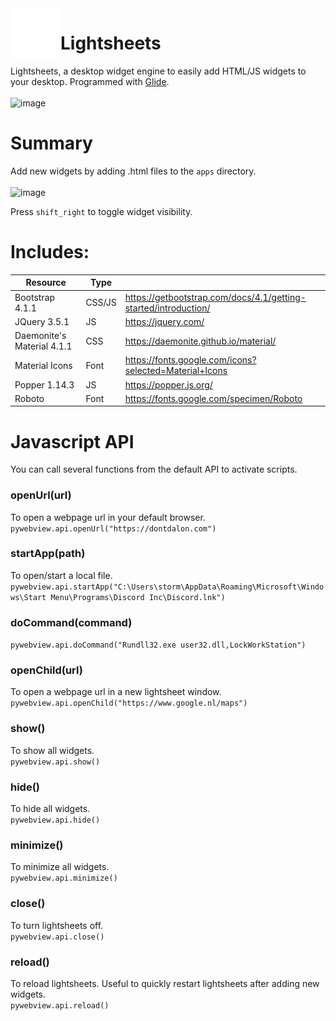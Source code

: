 <img align="left" width="80" height="80" src="https://github.com/StormTersteeg/Lightsheets/blob/main/resources/icon.png" alt="icon">

# Lightsheets
Lightsheets, a desktop widget engine to easily add HTML/JS widgets to your desktop.
Programmed with [Glide](https://github.com/StormTersteeg/Python-Glide-Framework).<br><br>
![image](https://user-images.githubusercontent.com/42808385/191917214-87106d42-603e-4321-a73b-20df477a0e65.png)


# Summary
Add new widgets by adding .html files to the `apps` directory.<br><br>
![image](https://user-images.githubusercontent.com/42808385/192152106-f1cbf78c-8866-4b54-97d6-510abfeebc1d.png)

Press `shift_right` to toggle widget visibility.

# Includes:
| Resource            | Type |  |
|----------------------------|--------|-----------------------------------------------------------------|
| Bootstrap 4.1.1            | CSS/JS | https://getbootstrap.com/docs/4.1/getting-started/introduction/ |
| JQuery 3.5.1               | JS     | https://jquery.com/                                             |
| Daemonite's Material 4.1.1 | CSS    | https://daemonite.github.io/material/                           |
| Material Icons             | Font   | https://fonts.google.com/icons?selected=Material+Icons          |
| Popper 1.14.3              | JS     | https://popper.js.org/                                          |
| Roboto                     | Font   | https://fonts.google.com/specimen/Roboto                        |

# Javascript API
You can call several functions from the default API to activate scripts.

### openUrl(url)
To open a webpage url in your default browser.<br>
`pywebview.api.openUrl("https://dontdalon.com")`

### startApp(path)
To open/start a local file.<br>
`pywebview.api.startApp("C:\Users\storm\AppData\Roaming\Microsoft\Windows\Start Menu\Programs\Discord Inc\Discord.lnk")`

### doCommand(command)
`pywebview.api.doCommand("Rundll32.exe user32.dll,LockWorkStation")`

### openChild(url)
To open a webpage url in a new lightsheet window.<br>
`pywebview.api.openChild("https://www.google.nl/maps")`

### show()
To show all widgets.<br>
`pywebview.api.show()`

### hide()
To hide all widgets.<br>
`pywebview.api.hide()`

### minimize()
To minimize all widgets.<br>
``pywebview.api.minimize()``

### close()
To turn lightsheets off.<br>
`pywebview.api.close()`

### reload()
To reload lightsheets. Useful to quickly restart lightsheets after adding new widgets.<br>
`pywebview.api.reload()`
